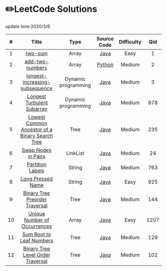  # ✏️LeetCode Solutions
  update time:2020/3/6
  
   | # | Title | Type | Source Code | Difficulty | Qid |
   |:---:|:---:|:---:|:---:|:---:|:---:|
   |1|[two-sum](https://leetcode.com/problems/two-sum)| Array | [Java](SourceCode/src/SwapNodesPairs.java) |Easy|1|
   |2|[add-two-numbers](https://leetcode.com/problems/add-two-numbers)| Array |[Python](SourceCode/src/SwapNodesPairs.java)|Medium|2|
   |3|[longest-increasing-subsequence](https://leetcode-cn.com/problems/longest-increasing-subsequence/)| Dynamic programming |[Java](SourceCode/src/SwapNodesPairs.java)|Medium|3|
   |4|[Longest Turbulent Subarray](https://leetcode-cn.com/problems/longest-turbulent-subarray/)| Dynamic programming |[Java](SourceCode/src/SwapNodesPairs.java)|Medium|978|
   |5|[Lowest Common Ancestor of a Binary Search Tree](https://leetcode-cn.com/problems/longest-increasing-subsequence/)| Tree |[Java](SourceCode/src/SwapNodesPairs.java)|Medium|235|
   |6|[Swap Nodes in Pairs](https://leetcode-cn.com/problems/swap-nodes-in-pairs/)| LinkList |[Java](SourceCode/src/SwapNodesPairs.java)|Medium|24|
   |7|[Partition Labels](https://leetcode-cn.com/problems/partition-labels/)| String |[Java](SourceCode/src/PartitionLabels.java)|Medium|763|
   |8|[Long Pressed Name](https://leetcode-cn.com/problems/long-pressed-name/)| String |[Java](SourceCode/src/LongPressedName.java)|Easy|925|
   |9|[Binary Tree Preorder Traversal](https://leetcode-cn.com/problems/binary-tree-preorder-traversal/)| Tree |[Java](SourceCode/src/BinaryTreePreorderTraversal.java)|Medium|144|
   |10|[Unique Number of Occurrences](https://leetcode-cn.com/problems/unique-number-of-occurrences/)| Array |[Java](SourceCode/src/UniqueNumberOccurrences.java)|Easy|1207|
   |11|[Sum Root to Leaf Numbers](https://leetcode-cn.com/problems/sum-root-to-leaf-numbers/)| Tree |[Java](SourceCode/src/SumRootLeafNumbers.java)|Medium|129|
   |12|[Binary Tree Level Order Traversal](https://leetcode-cn.com/problems/binary-tree-level-order-traversal/)| Tree |[Java](SourceCode/src/BinaryTreeLevelOrderTraversal.java)|Medium|102|
   